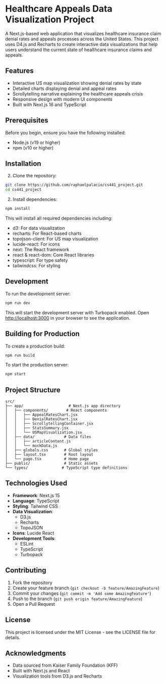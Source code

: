 # Healthcare Appeals Data Visualization Project

A Next.js-based web application that visualizes healthcare insurance claim denial rates and appeals processes across the United States. This project uses D4.js and Recharts to create interactive data visualizations that help users understand the current state of healthcare insurance claims and appeals.

## Features

- Interactive US map visualization showing denial rates by state
- Detailed charts displaying denial and appeal rates
- Scrollytelling narrative explaining the healthcare appeals crisis
- Responsive design with modern UI components
- Built with Next.js 16 and TypeScript

## Prerequisites

Before you begin, ensure you have the following installed:
- Node.js (v19 or higher)
- npm (v10 or higher)

## Installation

2. Clone the repository:
```bash
git clone https://github.com/raphaelpalacio/cs441_project.git
cd cs441_project
```

2. Install dependencies:
```bash
npm install
```

This will install all required dependencies including:
- d3: For data visualization
- recharts: For React-based charts
- topojson-client: For US map visualization
- lucide-react: For icons
- next: The React framework
- react & react-dom: Core React libraries
- typescript: For type safety
- tailwindcss: For styling

## Development

To run the development server:

```bash
npm run dev
```

This will start the development server with Turbopack enabled. Open [http://localhost:3000](http://localhost:3000) in your browser to see the application.

## Building for Production

To create a production build:

```bash
npm run build
```

To start the production server:

```bash
npm start
```

## Project Structure

```
src/
├── app/                    # Next.js app directory
│   ├── components/        # React components
│   │   ├── AppealRatesChart.jsx
│   │   ├── DenialRatesChart.jsx
│   │   ├── ScrollytellingContainer.jsx
│   │   ├── StatsSummary.jsx
│   │   └── USMapVisualization.jsx
│   ├── data/             # Data files
│   │   ├── articleContent.js
│   │   └── mockData.js
│   ├── globals.css       # Global styles
│   ├── layout.tsx        # Root layout
│   └── page.tsx          # Home page
├── public/               # Static assets
└── types/               # TypeScript type definitions
```

## Technologies Used

- **Framework**: Next.js 15
- **Language**: TypeScript
- **Styling**: Tailwind CSS
- **Data Visualization**: 
  - D3.js
  - Recharts
  - TopoJSON
- **Icons**: Lucide React
- **Development Tools**:
  - ESLint
  - TypeScript
  - Turbopack

## Contributing

1. Fork the repository
2. Create your feature branch (`git checkout -b feature/AmazingFeature`)
3. Commit your changes (`git commit -m 'Add some AmazingFeature'`)
4. Push to the branch (`git push origin feature/AmazingFeature`)
5. Open a Pull Request

## License

This project is licensed under the MIT License - see the LICENSE file for details.

## Acknowledgments

- Data sourced from Kaiser Family Foundation (KFF)
- Built with Next.js and React
- Visualization tools from D3.js and Recharts
